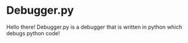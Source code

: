 # Debugger.py
Hello there!
Debugger.py is a debugger that is written in python which debugs python code!
